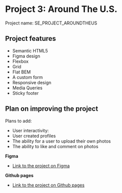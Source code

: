 # Project 3: Around The U.S.

Project name: SE_PROJECT_AROUNDTHEUS

## Project features

- Semantic HTML5
- Figma design
- Flexbox
- Grid
- Flat BEM
- A custom form
- Responsive design
- Media Queries
- Sticky footer

## Plan on improving the project

Plans to add:

- User interactivity:
- User created profiles
- The ability for a user to upload their own photos
- The ability to like and comment on photos

**Figma**

- [Link to the project on Figma](https://www.figma.com/file/ii4xxsJ0ghevUOcssTlHZv/Sprint-3%3A-Around-the-US?node-id=0%3A1)

**Github pages**

- [Link to the project on Github pages](https://fdlai.github.io/se_project_aroundtheus/)
